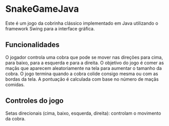 # SnakeGameJava

Este é um jogo da cobrinha clássico implementado em Java utilizando o framework Swing para a interface gráfica.

## Funcionalidades
O jogador controla uma cobra que pode se mover nas direções para cima, para baixo, para a esquerda e para a direita.
O objetivo do jogo é comer as maçãs que aparecem aleatoriamente na tela para aumentar o tamanho da cobra.
O jogo termina quando a cobra colide consigo mesma ou com as bordas da tela.
A pontuação é calculada com base no número de maçãs comidas.

## Controles do jogo
Setas direcionais (cima, baixo, esquerda, direita): controlam o movimento da cobra.
